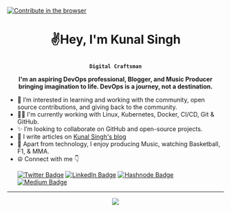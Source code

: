 [![Contribute in the browser](https://gitpod.io/button/open-in-gitpod.svg)](https://gitpod.io/#https://github.com/iKunal-Singh/iKunal-Singh)
# <p align="center">✌️Hey, I'm Kunal Singh</p>

**<p align="center">`Digital Craftsman`</p>**

**<p align="center">I'm an aspiring DevOps professional, Blogger, and Music Producer bringing imagination to life. DevOps is a journey, not a destination.</p>**

- 👀 I’m interested in learning and working with the community, open source contributions, and giving back to the community.
- 🏄‍♂️ I'm currently working with Linux, Kubernetes, Docker, CI/CD, Git & GitHub.
- ✨ I’m looking to collaborate on GitHub and open-source projects.
- 📝 I write articles on [Kunal Singh's blog](https://hashnode.com/@ikunalsingh)
- 🏀 Apart from technology, I enjoy producing Music, watching Basketball, F1, & MMA.
- ☮️ Connect with me 👇<p align="left">
<a href="https://twitter.com/_ikunalsingh"><img src="https://img.shields.io/badge/twitter-blue?style=for-the-badge&logo=twitter&logoColor=white" alt="Twitter Badge"></a>
<a href="https://www.linkedin.com/in/ikunalsingha"><img src="https://img.shields.io/badge/LinkedIn-red?style=for-the-badge&logo=linkedin&logoColor=white" alt="LinkedIn Badge"></a>
<a href="https://hashnode.com/@ikunalsingh"><img src="https://img.shields.io/badge/hashnode-green?style=for-the-badge&logo=hashnode&logoColor=white" alt="Hashnode Badge"></a>
<a href="https://medium.com/@ikunalsingh"><img src="https://img.shields.io/badge/medium-black?style=for-the-badge&logo=medium&logoColor=white" alt="Medium Badge"></a>   
</p>

---

<div align="center">
<p><a href="https://hashnode.com/@ikunalsingh"><img src="https://img.shields.io/badge/Follow For More-2962FF?style=for-the-badge&logo=hashnode&logoColor=white"></a></p>
</div>
   
<!--

### 🧰 Languages and Tools

<img align="left" alt="Git" width="30px" style="padding-right:10px;" src="https://cdn.jsdelivr.net/gh/devicons/devicon/icons/git/git-original.svg" />
<img align="left" alt="GitHub" width="30px" style="padding-right:10px;" src="https://cdn.jsdelivr.net/gh/devicons/devicon/icons/github/github-original.svg" />
<img align="left" alt="Linux" width="30px" style="padding-right:10px;" src="https://cdn.jsdelivr.net/gh/devicons/devicon/icons/linux/linux-original.svg" />
<img align="left" alt="Bash" width="30px" style="padding-right:10px;" src="https://cdn.jsdelivr.net/gh/devicons/devicon/icons/bash/bash-original.svg" />
<img align="left" alt="Docker" width="40px" style="padding-right:10px;" src="https://cdn.jsdelivr.net/gh/devicons/devicon/icons/docker/docker-original.svg" />
<img align="left" alt="Kubernetes" width="30px" style="padding-right:10px;" src="https://cdn.jsdelivr.net/gh/devicons/devicon/icons/kubernetes/kubernetes-plain.svg" />
<img align="left" alt="Jenkins" width="30px" style="padding-right:10px;" src="https://cdn.jsdelivr.net/gh/devicons/devicon/icons/jenkins/jenkins-original.svg" />
<img align="left" alt="Terraform" width="30px" style="padding-right:10px;" src="https://cdn.jsdelivr.net/gh/devicons/devicon/icons/terraform/terraform-original.svg" />
<img align="left" alt="HTML" width="30px" style="padding-right:10px;" src="https://cdn.jsdelivr.net/gh/devicons/devicon/icons/html5/html5-plain.svg" />
<img align="left" alt="CSS" width="30px" style="padding-right:10px;" src="https://cdn.jsdelivr.net/gh/devicons/devicon/icons/css3/css3-plain.svg" />
<img align="left" alt="Python" width="30px" style="padding-right:10px;" src="https://cdn.jsdelivr.net/gh/devicons/devicon/icons/python/python-plain.svg" />
<img align="left" alt="Canva" width="30px" style="padding-right:10px;" src="https://cdn.jsdelivr.net/gh/devicons/devicon/icons/canva/canva-original.svg" />
<br />
<br>



<!--
 ### 📊 Stats
![kunal's GitHub stats](https://github-readme-stats.vercel.app/api?username=iKunal-Singh&show_icons=true&theme=gruvbox)

![GitHub Streak](https://streak-stats.demolab.com?user=iKunal-Singh&theme=gruvbox&border_radius=4.5) 

# -->

